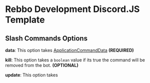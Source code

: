 # Rebbo Development Discord.JS Template

## Slash Commands Options
**data**: This option takes [ApplicationCommandData](https://discord.js.org/#/docs/discord.js/main/typedef/ApplicationCommandData) **(REQUIRED)**

**kill**: This option takes a `boolean` value if its true the command will be removed from the bot. **(OPTIONAL)**

**update**: This option takes

